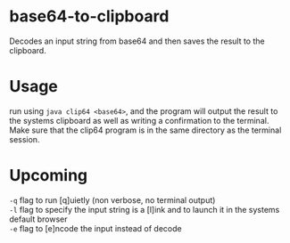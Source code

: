 # base64-to-clipboard
Decodes an input string from base64 and then saves the result to the clipboard.

# Usage
run using `java clip64 <base64>`, and the program will output the result to the systems clipboard as well as writing a confirmation to the terminal. Make sure that the clip64 program is in the same directory as the terminal session.

# Upcoming
`-q` flag to run [q]uietly (non verbose, no terminal output)  
`-l` flag to specify the input string is a [l]ink and to launch it in the systems default browser  
`-e` flag to [e]ncode the input instead of decode
